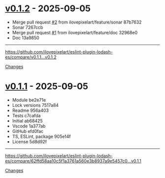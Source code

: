<a id="v0.1.2"></a>
# [v0.1.2](https://github.com/ilovepixelart/eslint-plugin-lodash-es/releases/tag/v0.1.2) - 2025-09-05

- Merge pull request [#2](https://github.com/ilovepixelart/eslint-plugin-lodash-es/issues/2) from ilovepixelart/feature/sonar  87b7632
- Sonar  7267ccb
- Merge pull request [#1](https://github.com/ilovepixelart/eslint-plugin-lodash-es/issues/1) from ilovepixelart/feature/doc  32968e0
- Doc  13a9850

---

https://github.com/ilovepixelart/eslint-plugin-lodash-es/compare/v0.1.1...v0.1.2

[Changes][v0.1.2]


<a id="v0.1.1"></a>
# [v0.1.1](https://github.com/ilovepixelart/eslint-plugin-lodash-es/releases/tag/v0.1.1) - 2025-09-05

- Module  be2e71e
- Lock versions  7517a84
- Readme  956a403
- Tests  c7cafda
- Initial  ab68425
- Vscode  1a377ab
- GitHub  efd0fac
- TS, ESLint, package  905e14f
- License  5d8d92f

---

https://github.com/ilovepixelart/eslint-plugin-lodash-es/compare/62ffd58aa10c5f1a3761a560e3b8937a9e5457c0...v0.1.1

[Changes][v0.1.1]


[v0.1.2]: https://github.com/ilovepixelart/eslint-plugin-lodash-es/compare/v0.1.1...v0.1.2
[v0.1.1]: https://github.com/ilovepixelart/eslint-plugin-lodash-es/tree/v0.1.1

<!-- Generated by https://github.com/rhysd/changelog-from-release v3.9.0 -->
